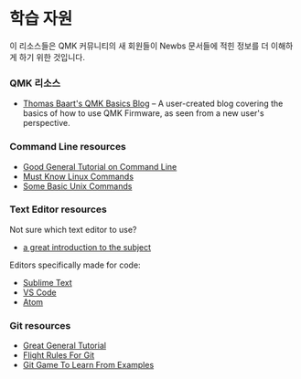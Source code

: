 # 학습 자원

이 리소스들은 QMK 커뮤니티의 새 회원들이 Newbs 문서들에 적힌 정보를 더 이해하게 하기 위한 것입니다.

### QMK 리소스

* [Thomas Baart's QMK Basics Blog](https://thomasbaart.nl/category/mechanical-keyboards/firmware/qmk/qmk-basics/) – A user-created blog covering the basics of how to use QMK Firmware, as seen from a new user's perspective.

### Command Line resources

* [Good General Tutorial on Command Line](https://www.codecademy.com/learn/learn-the-command-line)
* [Must Know Linux Commands](https://www.guru99.com/must-know-linux-commands.html)<br>
* [Some Basic Unix Commands](https://www.tjhsst.edu/~dhyatt/superap/unixcmd.html)

### Text Editor resources

Not sure which text editor to use?
* [a great introduction to the subject](https://learntocodewith.me/programming/basics/text-editors/)

Editors specifically made for code:
* [Sublime Text](https://www.sublimetext.com/)
* [VS Code](https://code.visualstudio.com/)
* [Atom](https://atom.io/)

### Git resources

* [Great General Tutorial](https://www.codecademy.com/learn/learn-git)
* [Flight Rules For Git](https://github.com/k88hudson/git-flight-rules)
* [Git Game To Learn From Examples](https://learngitbranching.js.org/)
